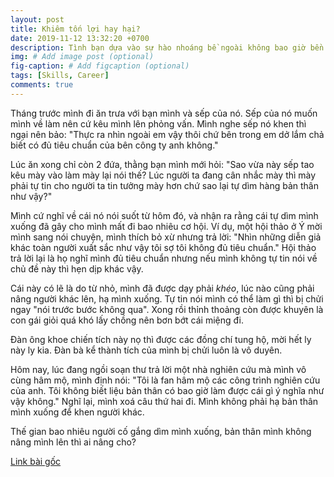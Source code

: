```yaml
---
layout: post
title: Khiêm tốn lợi hay hại?
date: 2019-11-12 13:32:20 +0700
description: Tình bạn dựa vào sự hào nhoáng bề ngoài không bao giờ bền vững.
img: # Add image post (optional)
fig-caption: # Add figcaption (optional)
tags: [Skills, Career]
comments: true
---
```

Tháng trước mình đi ăn trưa với bạn mình và sếp của nó. Sếp của nó muốn mình về làm nên cứ kêu mình lên phỏng vấn. Mình nghe sếp nó khen thì ngại nên bảo: "Thực ra nhìn ngoài em vậy thôi chứ bên trong em dở lắm chả biết có đủ tiêu chuẩn của bên công ty anh không."

Lúc ăn xong chỉ còn 2 đứa, thằng bạn mình mới hỏi: "Sao vừa này sếp tao kêu mày vào làm mày lại nói thế? Lúc người ta đang cân nhắc mày thì mày phải tự tin cho người ta tin tưởng mày hơn chứ sao lại tự dìm hàng bản thân như vậy?"

Mình cứ nghĩ về cái nó nói suốt từ hôm đó, và nhận ra rằng cái tự dìm mình xuống đã gây cho mình mất đi bao nhiêu cơ hội. Ví dụ, một hội thảo ở Ý mời mình sang nói chuyện, mình thích bỏ xừ nhưng trả lời: "Nhìn những diễn giả khác toàn người xuất sắc như vậy tôi sợ tôi không đủ tiêu chuẩn." Hội thảo trả lời lại là họ nghĩ mình đủ tiêu chuẩn nhưng nếu mình không tự tin nói về chủ đề này thì hẹn dịp khác vậy.

Cái này có lẽ là do từ nhỏ, mình đã được dạy phải *khéo*, lúc nào cũng phải nâng người khác lên, hạ mình xuống. Tự tin nói mình có thể làm gì thì bị chửi ngay "nói trước bước không qua". Xong rồi thỉnh thoảng còn được khuyên là con gái giỏi quá khó lấy chồng nên bơn bớt cái miệng đi.

Đàn ông khoe chiến tích này nọ thì được các đồng chí tung hộ, mời hết ly này ly kia. Đàn bà kể thành tích của mình bị chửi luôn là vô duyên.

Hôm nay, lúc đang ngồi soạn thư trả lời một nhà nghiên cứu mà mình vô cùng hâm mộ, mình định nói: "Tôi là fan hâm mộ các công trình nghiên cứu của anh. Tôi không biết liệu bản thân có bao giờ làm được cái gì ý nghĩa như vậy không." Nghĩ lại, mình xoá câu thứ hai đi. Mình không phải hạ bản thân mình xuống để khen người khác.

Thế gian bao nhiêu người cố gắng dìm mình xuống, bản thân mình không nâng mình lên thì ai nâng cho?


[Link bài gốc](https://www.facebook.com/chipiscrazy/posts/2621200801329611)
